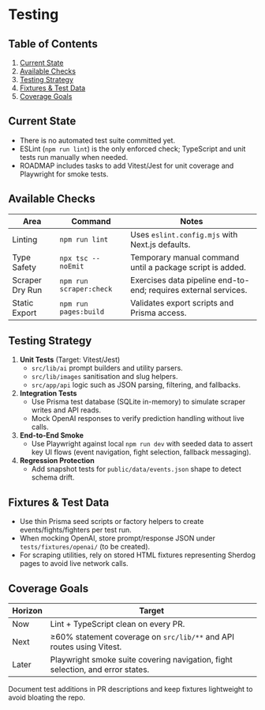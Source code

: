 # Testing

## Table of Contents
1. [Current State](#current-state)
2. [Available Checks](#available-checks)
3. [Testing Strategy](#testing-strategy)
4. [Fixtures & Test Data](#fixtures--test-data)
5. [Coverage Goals](#coverage-goals)

## Current State
- There is no automated test suite committed yet.
- ESLint (`npm run lint`) is the only enforced check; TypeScript and unit tests run manually when needed.
- ROADMAP includes tasks to add Vitest/Jest for unit coverage and Playwright for smoke tests.

## Available Checks
| Area | Command | Notes |
| --- | --- | --- |
| Linting | `npm run lint` | Uses `eslint.config.mjs` with Next.js defaults. |
| Type Safety | `npx tsc --noEmit` | Temporary manual command until a package script is added. |
| Scraper Dry Run | `npm run scraper:check` | Exercises data pipeline end-to-end; requires external services. |
| Static Export | `npm run pages:build` | Validates export scripts and Prisma access. |

## Testing Strategy
1. **Unit Tests** (Target: Vitest/Jest)
   - `src/lib/ai` prompt builders and utility parsers.
   - `src/lib/images` sanitisation and slug helpers.
   - `src/app/api` logic such as JSON parsing, filtering, and fallbacks.
2. **Integration Tests**
   - Use Prisma test database (SQLite in-memory) to simulate scraper writes and API reads.
   - Mock OpenAI responses to verify prediction handling without live calls.
3. **End-to-End Smoke**
   - Use Playwright against local `npm run dev` with seeded data to assert key UI flows (event navigation, fight selection, fallback messaging).
4. **Regression Protection**
   - Add snapshot tests for `public/data/events.json` shape to detect schema drift.

## Fixtures & Test Data
- Use thin Prisma seed scripts or factory helpers to create events/fights/fighters per test run.
- When mocking OpenAI, store prompt/response JSON under `tests/fixtures/openai/` (to be created).
- For scraping utilities, rely on stored HTML fixtures representing Sherdog pages to avoid live network calls.

## Coverage Goals
| Horizon | Target |
| --- | --- |
| Now | Lint + TypeScript clean on every PR. |
| Next | ≥60% statement coverage on `src/lib/**` and API routes using Vitest. |
| Later | Playwright smoke suite covering navigation, fight selection, and error states. |

Document test additions in PR descriptions and keep fixtures lightweight to avoid bloating the repo.
